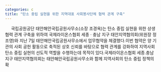```yaml
---
categories: c
title: "탄소 중립 실현을 위한 지역대표 사회봉사단체 협력 관계 구축"
---
```

&nbsp;&nbsp;&nbsp;&nbsp; 국립공원공단 태안해안국립공원사무소(소장 조경옥)는 탄소 중립 실현을 위한 상생 협력 관계 구축을 위하여 국제라이온스협회 세종 · 충남 지구 태안지역협의회(위원장 정조영)와 지난 7일 태안해안국립공원사무소에서 업무협약을 체결했다.이번 협약은 양 기관의 사회 공헌 활동으로 축적된 상호 신뢰를 바탕으로 협력 관계를 강화하여 지역사회 탄소 중립 실현의 선도적 역할을 수행하는데 목적이 있다.국제라이온스협회 세종.충남 지구 태안지역협의회는 태안해안국립공원사무소와 함께 지역사회의 탄소 중립 정책의 확